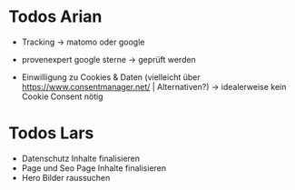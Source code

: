 # Todos Arian
- Tracking -> matomo oder google
- provenexpert google sterne -> geprüft werden


- Einwilligung zu Cookies & Daten (vielleicht über https://www.consentmanager.net/ | Alternativen?) -> idealerweise kein Cookie Consent nötig


# Todos Lars

- Datenschutz Inhalte finalisieren
- Page und Seo Page Inhalte finalisieren
- Hero Bilder raussuchen